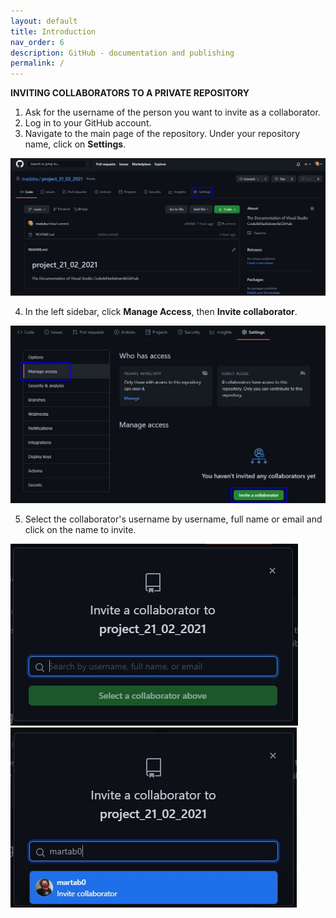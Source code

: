 ```yaml
---
layout: default
title: Introduction
nav_order: 6
description: GitHub - documentation and publishing
permalink: /
---
```


**INVITING COLLABORATORS TO A PRIVATE REPOSITORY** 

1. Ask for the username of the person you want to invite as a collaborator. 
2. Log in to your GitHub account. 
3. Navigate to the main page of the repository. Under your repository name, click on **Settings**.  

![Alt Text ](./images/main_page.jpg)

4. In the left sidebar, click **Manage Access**, then **Invite collaborator**. 

![Alt Text ](./images/invite.jpg)

5. Select the collaborator's username by username, full name or email and click on the name to invite.   

![Alt Text ](./images/select_collaborator.jpg) 
![Alt Text ](./images/invite_colla.jpg)



